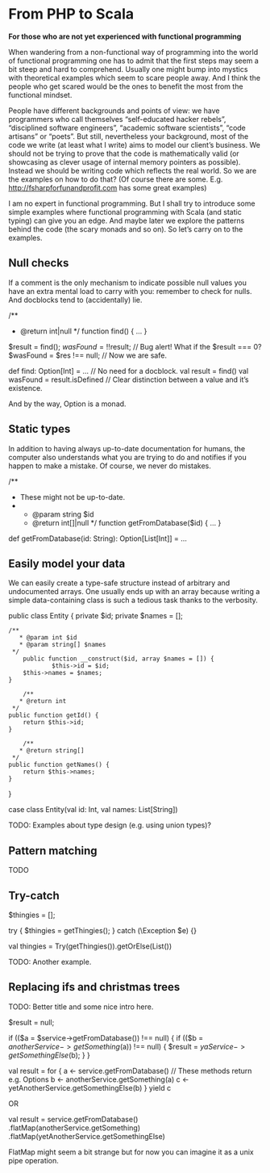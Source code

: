 # From PHP to Scala

**For those who are not yet experienced with functional programming**

When wandering from a non-functional way of programming into the world of functional programming one has to admit that the first steps may seem a bit steep and hard to comprehend. Usually one might bump into mystics with theoretical examples which seem to scare people away. And I think the people who get scared would be the ones to benefit the most from the functional mindset.

People have different backgrounds and points of view: we have programmers who call themselves “self-educated hacker rebels”, “disciplined software engineers”, “academic software scientists”, “code artisans” or “poets”. But still, nevertheless your background, most of the code we write (at least what I write) aims to model our client’s business. We should not be trying to prove that the code is mathematically valid (or showcasing as clever usage of internal memory pointers as possible). Instead we should be writing code which reflects the real world. So we are the examples on how to do that? (Of course there are some. E.g. http://fsharpforfunandprofit.com has some great examples)

I am no expert in functional programming. But I shall try to introduce some simple examples where functional programming with Scala (and static typing) can give you an edge. And maybe later we explore the patterns behind the code (the scary monads and so on). So let’s carry on to the examples.

## Null checks

If a comment is the only mechanism to indicate possible null values you have an extra mental load to carry with you: remember to check for nulls. And docblocks tend to (accidentally) lie.

/**
   * @return int|null
 */
function find() { … }

$result = find();
$wasFound = !!$result; // Bug alert! What if the $result === 0?
$wasFound = $res !== null; // Now we are safe.

def find: Option[Int] = … // No need for a docblock.
val result = find()
val wasFound = result.isDefined // Clear distinction between a value and it’s existence.

And by the way, Option is a monad.

## Static types

In addition to having always up-to-date documentation for humans, the computer also understands what you are trying to do and notifies if you happen to make a mistake. Of course, we never do mistakes.

/**
   * These might not be up-to-date.
 *
   * @param  string $id
   * @return int[]|null
 */
function getFromDatabase($id) { … }

def getFromDatabase(id: String): Option[List[Int]] = …

## Easily model your data

We can easily create a type-safe structure instead of arbitrary and undocumented arrays. One usually ends up with an array because writing a simple data-containing class is such a tedious task thanks to the verbosity.

public class Entity {
		private $id;
		private $names = [];
    
    /**
       * @param int $id
       * @param string[] $names
     */
		public function __construct($id, array $names = []) {
				$this->id = $id;
        $this->names = $names;
    }

		/**
       * @return int
     */
    public function getId() {
        return $this->id;
    }

		/**
       * @return string[]
     */
    public function getNames() {
        return $this->names;
    }
}

case class Entity(val id: Int, val names: List[String])

TODO: Examples about type design (e.g. using union types)?

## Pattern matching

TODO

## Try-catch

$thingies = [];

try {
    $thingies = getThingies();
} catch (\Exception $e) {}

val thingies = Try(getThingies()).getOrElse(List())

TODO: Another example.

## Replacing ifs and christmas trees

TODO: Better title and some nice intro here.

$result = null;

if (($a = $service->getFromDatabase()) !== null) {
		if (($b = $anotherService->getSomething($a)) !== null) {
        $result = $yaService->getSomethingElse($b);
		}
}

val result = for {
  a <- service.getFromDatabase() // These methods return e.g. Options
  b <- anotherService.getSomething(a)
  c <- yetAnotherService.getSomethingElse(b)
} yield c

OR 

val result = service.getFromDatabase()
	.flatMap(anotherService.getSomething)
	.flatMap(yetAnotherService.getSomethingElse)

FlatMap might seem a bit strange but for now you can imagine it as a unix pipe operation.
